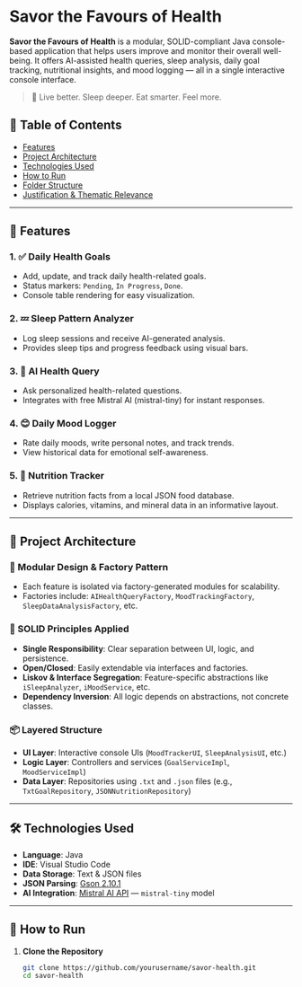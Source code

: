 # Savor the Favours of Health

**Savor the Favours of Health** is a modular, SOLID-compliant Java console-based application that helps users improve and monitor their overall well-being. It offers AI-assisted health queries, sleep analysis, daily goal tracking, nutritional insights, and mood logging — all in a single interactive console interface.

> 🧠 Live better. Sleep deeper. Eat smarter. Feel more.

## 📌 Table of Contents

- [Features](#features)
- [Project Architecture](#project-architecture)
- [Technologies Used](#technologies-used)
- [How to Run](#how-to-run)
- [Folder Structure](#folder-structure)
- [Justification & Thematic Relevance](#justification--thematic-relevance)

---

## 🌟 Features

### 1. ✅ Daily Health Goals
- Add, update, and track daily health-related goals.
- Status markers: `Pending`, `In Progress`, `Done`.
- Console table rendering for easy visualization.

### 2. 💤 Sleep Pattern Analyzer
- Log sleep sessions and receive AI-generated analysis.
- Provides sleep tips and progress feedback using visual bars.

### 3. 🤖 AI Health Query
- Ask personalized health-related questions.
- Integrates with free Mistral AI (mistral-tiny) for instant responses.

### 4. 😊 Daily Mood Logger
- Rate daily moods, write personal notes, and track trends.
- View historical data for emotional self-awareness.

### 5. 🍎 Nutrition Tracker
- Retrieve nutrition facts from a local JSON food database.
- Displays calories, vitamins, and mineral data in an informative layout.

---

## 🧱 Project Architecture

### 🧩 Modular Design & Factory Pattern
- Each feature is isolated via factory-generated modules for scalability.
- Factories include: `AIHealthQueryFactory`, `MoodTrackingFactory`, `SleepDataAnalysisFactory`, etc.

### 🧠 SOLID Principles Applied
- **Single Responsibility**: Clear separation between UI, logic, and persistence.
- **Open/Closed**: Easily extendable via interfaces and factories.
- **Liskov & Interface Segregation**: Feature-specific abstractions like `iSleepAnalyzer`, `iMoodService`, etc.
- **Dependency Inversion**: All logic depends on abstractions, not concrete classes.

### 📦 Layered Structure
- **UI Layer**: Interactive console UIs (`MoodTrackerUI`, `SleepAnalysisUI`, etc.)
- **Logic Layer**: Controllers and services (`GoalServiceImpl`, `MoodServiceImpl`)
- **Data Layer**: Repositories using `.txt` and `.json` files (e.g., `TxtGoalRepository`, `JSONNutritionRepository`)

---

## 🛠️ Technologies Used

- **Language**: Java
- **IDE**: Visual Studio Code
- **Data Storage**: Text & JSON files
- **JSON Parsing**: [Gson 2.10.1](https://github.com/google/gson)
- **AI Integration**: [Mistral AI API](https://docs.mistral.ai/) — `mistral-tiny` model

---

## 🚀 How to Run

1. **Clone the Repository**
   ```bash
   git clone https://github.com/yourusername/savor-health.git
   cd savor-health
